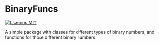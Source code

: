 # BinaryFuncs

[![License: MIT](https://img.shields.io/badge/License-MIT-yellow.svg)](https://opensource.org/licenses/MIT) 

A simple package with classes for different types of binary numbers, and functions for those different binary numbers.
